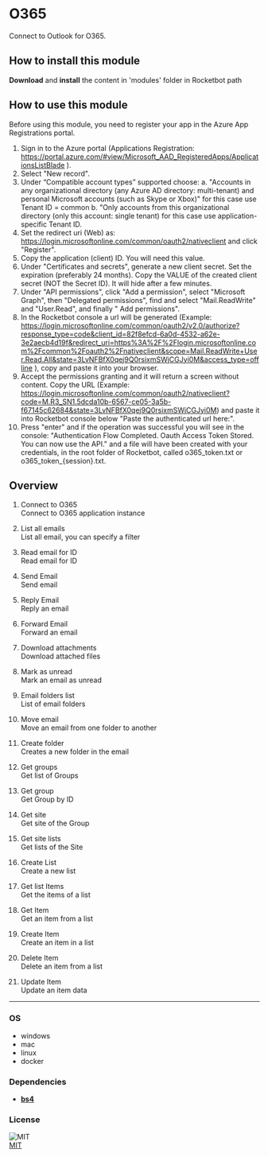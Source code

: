 



# O365
  
Connect to Outlook for O365.  

## How to install this module
  
__Download__ and __install__ the content in 'modules' folder in Rocketbot path  


## How to use this module

Before using this module, you need to register your app in the Azure App Registrations portal.

1. Sign in to the Azure portal (Applications Registration: https://portal.azure.com/#view/Microsoft_AAD_RegisteredApps/ApplicationsListBlade ).
2. Select "New record".
3. Under “Compatible account types” supported choose:
    a. "Accounts in any organizational directory (any Azure AD directory: multi-tenant) and personal Microsoft accounts (such as Skype or Xbox)" for this case use Tenant ID = common
    b. "Only accounts from this organizational directory (only this account: single tenant) for this case use application-specific Tenant ID.
4. Set the redirect uri (Web) as: https://login.microsoftonline.com/common/oauth2/nativeclient and click "Register".
5. Copy the application (client) ID. You will need this value.
6. Under "Certificates and secrets", generate a new client secret. Set the expiration (preferably 24 months). Copy the VALUE of the created client secret (NOT the Secret ID). It will hide after a few minutes.
7. Under "API permissions", click "Add a permission", select "Microsoft Graph", then "Delegated permissions", find and select "Mail.ReadWrite" and "User.Read", and finally " Add permissions".
8. In the Rocketbot console a url will be generated (Example: https://login.microsoftonline.com/common/oauth2/v2.0/authorize?response_type=code&client_id=82f8efcd-6a0d-4532-a62e-3e2aecb4d19f&redirect_uri=https%3A%2F%2Flogin.microsoftonline.com%2Fcommon%2Foauth2%2Fnativeclient&scope=Mail.ReadWrite+User.Read.All&state=3LvNFBfX0qej9Q0rsixmSWjCGJyi0M&access_type=offline ), copy and paste it into your browser.
9. Accept the permissions granting and it will return a screen without content. Copy the URL (Example: https://login.microsoftonline.com/common/oauth2/nativeclient?code=M.R3_SN1.5dcda10b-6567-ce05-3a5b-f67145c62684&state=3LvNFBfX0qej9Q0rsixmSWjCGJyi0M) and paste it into Rocketbot console below "Paste the authenticated url here:".
10. Press "enter" and if the operation was successful you will see in the console: "Authentication Flow Completed. Oauth Access Token Stored. You can now use the API." and a file will have been created with your credentials, in the root folder of Rocketbot, called o365_token.txt or o365_token_{session}.txt.


## Overview


1. Connect to O365  
Connect to O365 application instance

2. List all emails  
List all email, you can specify a filter

3. Read email for ID  
Read email for ID

4. Send Email  
Send email

5. Reply Email  
Reply an email

6. Forward Email  
Forward an email

7. Download attachments  
Download attached files

8. Mark as unread  
Mark an email as unread

9. Email folders list  
List of email folders

10. Move email  
Move an email from one folder to another

11. Create folder  
Creates a new folder in the email

12. Get groups  
Get list of Groups

13. Get group  
Get Group by ID

14. Get site  
Get site of the Group

15. Get site lists  
Get lists of the Site

16. Create List  
Create a new list

17. Get list Items  
Get the items of a list

18. Get Item  
Get an item from a list

19. Create Item  
Create an item in a list

20. Delete Item  
Delete an item from a list

21. Update Item  
Update an item data  




----
### OS

- windows
- mac
- linux
- docker

### Dependencies
- [**bs4**](https://pypi.org/project/bs4/)
### License
  
![MIT](https://camo.githubusercontent.com/107590fac8cbd65071396bb4d04040f76cde5bde/687474703a2f2f696d672e736869656c64732e696f2f3a6c6963656e73652d6d69742d626c75652e7376673f7374796c653d666c61742d737175617265)  
[MIT](http://opensource.org/licenses/mit-license.ph)